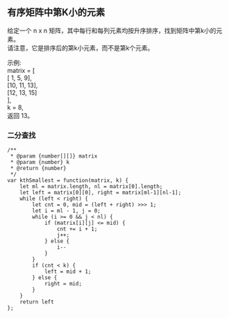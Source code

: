 ## 有序矩阵中第K小的元素
给定一个 n x n 矩阵，其中每行和每列元素均按升序排序，找到矩阵中第k小的元素。  
请注意，它是排序后的第k小元素，而不是第k个元素。  

示例:  
matrix = [  
   [ 1,  5,  9],  
   [10, 11, 13],  
   [12, 13, 15]  
],  
k = 8,  
返回 13。  

### 二分查找

```
/**
 * @param {number[][]} matrix
 * @param {number} k
 * @return {number}
 */
var kthSmallest = function(matrix, k) {
    let ml = matrix.length, nl = matrix[0].length;
    let left = matrix[0][0], right = matrix[ml-1][nl-1];
    while (left < right) {
        let cnt = 0, mid = (left + right) >>> 1;
        let i = ml - 1, j = 0;
        while (i >= 0 && j < nl) {
            if (matrix[i][j] <= mid) {
                cnt += i + 1;
                j++;
            } else {
                i--
            }
        }
        if (cnt < k) {
            left = mid + 1;
        } else {
            right = mid;
        }
    }
    return left
};
```